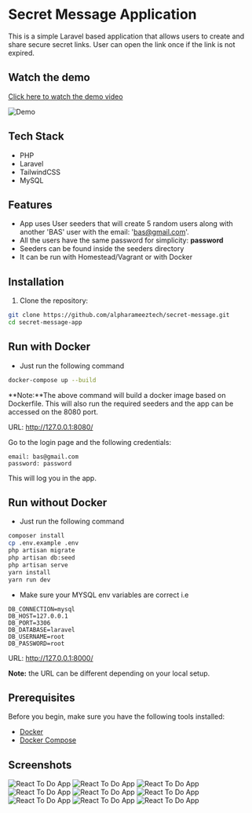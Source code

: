 # Secret Message Application

This is a simple Laravel based application that allows users to create and share secure secret links.
User can open the link once if the link is not expired.

## Watch the demo
[Click here to watch the demo video](public/images/video.mp4)

![Demo](public/images/video.gif)

## Tech Stack
- PHP
- Laravel
- TailwindCSS
- MySQL

## Features
- App uses User seeders that will create 5 random users along with another 'BAS' user
  with the email: 'bas@gmail.com'.
- All the users have the same password for simplicity: **password**
- Seeders can be found inside the seeders directory
- It can be run with Homestead/Vagrant or with Docker

## Installation

1. Clone the repository:

```bash
git clone https://github.com/alpharameeztech/secret-message.git
cd secret-message-app
```

## Run with Docker
- Just run the following command
```bash
docker-compose up --build
````
**Note:**The above command will build a docker image based on Dockerfile.
This will also run the required seeders and the app can be accessed on the
8080 port.

URL:
http://127.0.0.1:8080/

Go to the login page and the following credentials:

```
email: bas@gmail.com
password: password
```
This will log you in the app.

## Run without Docker
- Just run the following command
```bash
composer install
cp .env.example .env
php artisan migrate
php artisan db:seed
php artisan serve
yarn install
yarn run dev
````

- Make sure your MYSQL env variables are correct i.e
```
DB_CONNECTION=mysql
DB_HOST=127.0.0.1
DB_PORT=3306
DB_DATABASE=laravel
DB_USERNAME=root
DB_PASSWORD=root
```

URL:
http://127.0.0.1:8000/

**Note:** the URL can be different depending on your local setup.

## Prerequisites
Before you begin, make sure you have the following tools installed:
- [Docker](https://www.docker.com/)
- [Docker Compose](https://docs.docker.com/compose/)

## Screenshots
![React To Do App](public/images/1.png)
![React To Do App](public/images/2.png)
![React To Do App](public/images/3.png)
![React To Do App](public/images/4.png)
![React To Do App](public/images/5.png)
![React To Do App](public/images/6.png)
![React To Do App](public/images/7.png)
![React To Do App](public/images/8.png)
![React To Do App](public/images/9.png)
